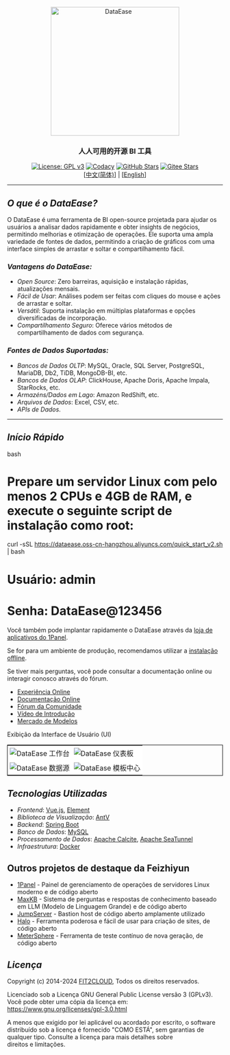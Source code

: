 <p align="center"><a href="https://dataease.io"><img src="https://dataease.oss-cn-hangzhou.aliyuncs.com/img/dataease-logo.png" alt="DataEase" width="300" /></a></p>
<h3 align="center">人人可用的开源 BI 工具</h3>
<p align="center">
  <a href="https://www.gnu.org/licenses/gpl-3.0.html"><img src="https://img.shields.io/github/license/dataease/dataease?color=%231890FF" alt="License: GPL v3"></a>
  <a href="https://app.codacy.com/gh/dataease/dataease?utm_source=github.com&utm_medium=referral&utm_content=dataease/dataease&utm_campaign=Badge_Grade_Dashboard"><img src="https://app.codacy.com/project/badge/Grade/da67574fd82b473992781d1386b937ef" alt="Codacy"></a>
  <a href="https://github.com/dataease/dataease"><img src="https://img.shields.io/github/stars/dataease/dataease?color=%231890FF&style=flat-square" alt="GitHub Stars"></a>
  <a href="https://gitee.com/fit2cloud-feizhiyun/DataEase"><img src="https://gitee.com/fit2cloud-feizhiyun/DataEase/badge/star.svg?theme=gvp" alt="Gitee Stars"></a><br>
  [<a href="/README.md">中文(简体)</a>] | [<a href="/README_EN.md">English</a>]
</p>

------------------------------

## *O que é o DataEase?*  

O DataEase é uma ferramenta de BI open-source projetada para ajudar os usuários a analisar dados rapidamente e obter insights de negócios, permitindo melhorias e otimização de operações. Ele suporta uma ampla variedade de fontes de dados, permitindo a criação de gráficos com uma interface simples de arrastar e soltar e compartilhamento fácil.  

### *Vantagens do DataEase:*  

-   *Open Source*: Zero barreiras, aquisição e instalação rápidas, atualizações mensais.  
-   *Fácil de Usar*: Análises podem ser feitas com cliques do mouse e ações de arrastar e soltar.  
-   *Versátil*: Suporta instalação em múltiplas plataformas e opções diversificadas de incorporação.  
-   *Compartilhamento Seguro*: Oferece vários métodos de compartilhamento de dados com segurança.  

### *Fontes de Dados Suportadas:*  

-   *Bancos de Dados OLTP*: MySQL, Oracle, SQL Server, PostgreSQL, MariaDB, Db2, TiDB, MongoDB-BI, etc.  
-   *Bancos de Dados OLAP*: ClickHouse, Apache Doris, Apache Impala, StarRocks, etc.  
-   *Armazéns/Dados em Lago*: Amazon RedShift, etc.  
-   *Arquivos de Dados*: Excel, CSV, etc.  
-   *APIs de Dados*.  

---  

## *Início Rápido*  

bash  
# Prepare um servidor Linux com pelo menos 2 CPUs e 4GB de RAM, e execute o seguinte script de instalação como root:  

curl -sSL https://dataease.oss-cn-hangzhou.aliyuncs.com/quick_start_v2.sh | bash  

# Usuário: admin  
# Senha: DataEase@123456 

Você também pode implantar rapidamente o DataEase através da [loja de aplicativos do 1Panel](https://dataease.io/docs/v2/installation/1panel_installation/).

Se for para um ambiente de produção, recomendamos utilizar a [instalação offline](https://dataease.io/docs/v2/installation/offline_INSTL_and_UPG/).

Se tiver mais perguntas, você pode consultar a documentação online ou interagir conosco através do fórum.

- [Experiência Online](https://dataease.io/demo.html)
- [Documentação Online](https://dataease.io/docs/)
- [Fórum da Comunidade](https://bbs.fit2cloud.com/c/de/6)
- [Vídeo de Introdução](https://www.bilibili.com/video/BV1Z84y1X7eF/)
- [Mercado de Modelos](https://templates.dataease.cn/)

Exibição da Interface de Usuário (UI)

<table style="border-collapse: collapse; border: 1px solid black;">
  <tr>
    <td style="padding: 5px;background-color:#fff;"><img src= "https://github.com/dataease/dataease/assets/41712985/8dbed4e1-39f0-4392-aa8c-d1fd83ba42eb" alt="DataEase 工作台"   /></td>
    <td style="padding: 5px;background-color:#fff;"><img src= "https://github.com/dataease/dataease/assets/41712985/7c54cb07-51ef-4bb6-a931-8a95c64c7e11" alt="DataEase 仪表板"   /></td>
  </tr>

  <tr>
    <td style="padding: 5px;background-color:#fff;"><img src= "https://github.com/dataease/dataease/assets/41712985/ffa79361-a7b3-4486-b14a-f3fd3a28f01a" alt="DataEase 数据源"   /></td>
    <td style="padding: 5px;background-color:#fff;"><img src= "https://github.com/dataease/dataease/assets/41712985/bb28f4e4-636e-4ab0-85c5-1dfbd7a5397e" alt="DataEase 模板中心"   /></td>
  </tr>
</table>

## *Tecnologias Utilizadas*  

-   *Frontend*: [Vue.js](https://vuejs.org/), [Element](https://element.eleme.cn/)  
-   *Biblioteca de Visualização*: [AntV](https://antv.vision/zh)  
-   *Backend*: [Spring Boot](https://spring.io/projects/spring-boot)  
-   *Banco de Dados*: [MySQL](https://www.mysql.com/)  
-   *Processamento de Dados*: [Apache Calcite](https://github.com/apache/calcite/), [Apache SeaTunnel](https://github.com/apache/seatunnel)  
-   *Infraestrutura*: [Docker](https://www.docker.com/)  


## Outros projetos de destaque da Feizhiyun

- [1Panel](https://github.com/1panel-dev/1panel/) - Painel de gerenciamento de operações de servidores Linux moderno e de código aberto
- [MaxKB](https://github.com/1panel-dev/MaxKB/) - Sistema de perguntas e respostas de conhecimento baseado em LLM (Modelo de Linguagem Grande) e de código aberto
- [JumpServer](https://github.com/jumpserver/jumpserver/) - Bastion host de código aberto amplamente utilizado
- [Halo](https://github.com/halo-dev/halo/) - Ferramenta poderosa e fácil de usar para criação de sites, de código aberto
- [MeterSphere](https://github.com/metersphere/metersphere/) - Ferramenta de teste contínuo de nova geração, de código aberto

## *Licença*  

Copyright (c) 2014-2024 [FIT2CLOUD](https://fit2cloud.com/), Todos os direitos reservados.  

Licenciado sob a Licença GNU General Public License versão 3 (GPLv3). Você pode obter uma cópia da licença em:  
<https://www.gnu.org/licenses/gpl-3.0.html>  

A menos que exigido por lei aplicável ou acordado por escrito, o software distribuído sob a licença é fornecido "COMO ESTÁ", sem garantias de qualquer tipo. Consulte a licença para mais detalhes sobre direitos e limitações.
